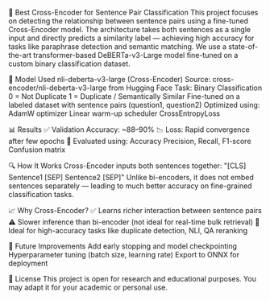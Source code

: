 🤖 Best Cross-Encoder for Sentence Pair Classification
This project focuses on detecting the relationship between sentence pairs using a fine-tuned Cross-Encoder model. The architecture takes both sentences as a single input and directly predicts a similarity label — achieving high accuracy for tasks like paraphrase detection and semantic matching.
We use a state-of-the-art transformer-based DeBERTa-v3-Large model fine-tuned on a custom binary classification dataset.

🧠 Model Used
nli-deberta-v3-large (Cross-Encoder)
Source: cross-encoder/nli-deberta-v3-large from Hugging Face
Task: Binary Classification
0 = Not Duplicate
1 = Duplicate / Semantically Similar
Fine-tuned on a labeled dataset with sentence pairs (question1, question2)
Optimized using:
AdamW optimizer
Linear warm-up scheduler
CrossEntropyLoss

📊 Results
✅ Validation Accuracy: ~88–90%
📉 Loss: Rapid convergence after few epochs
🧪 Evaluated using:
Accuracy
Precision, Recall, F1-score
Confusion matrix

🔍 How It Works
Cross-Encoder inputs both sentences together:
"[CLS] Sentence1 [SEP] Sentence2 [SEP]"
Unlike bi-encoders, it does not embed sentences separately — leading to much better accuracy on fine-grained classification tasks.

📈 Why Cross-Encoder?
✅ Learns richer interaction between sentence pairs
⚠️ Slower inference than bi-encoder (not ideal for real-time bulk retrieval)
🎯 Ideal for high-accuracy tasks like duplicate detection, NLI, QA reranking

🧪 Future Improvements
Add early stopping and model checkpointing
Hyperparameter tuning (batch size, learning rate)
Export to ONNX for deployment

📝 License
This project is open for research and educational purposes. You may adapt it for your academic or personal use.



